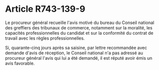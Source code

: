 # Article R743-139-9

<p>Le procureur général recueille l'avis motivé du bureau du Conseil national des greffiers des tribunaux de commerce, notamment sur la moralité, les capacités professionnelles du candidat et sur la conformité du contrat de travail avec les règles professionnelles.</p><p>Si, quarante-cinq jours après sa saisine, par lettre recommandée avec demande d'avis de réception, le Conseil national n'a pas adressé au procureur général l'avis qui lui a été demandé, il est réputé avoir émis un avis favorable.</p>